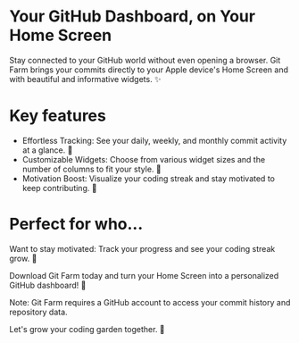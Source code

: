# Your GitHub Dashboard, on Your Home Screen 

Stay connected to your GitHub world without even opening a browser. Git Farm brings your commits directly to your Apple device's Home Screen and with beautiful and informative widgets. ✨



# Key features
- Effortless Tracking: See your daily, weekly, and monthly commit activity at a glance. 👀
- Customizable Widgets: Choose from various widget sizes and the number of columns to fit your style. 🎨
- Motivation Boost: Visualize your coding streak and stay motivated to keep contributing. 💪

# Perfect for who...
Want to stay motivated: Track your progress and see your coding streak grow. 🚀




Download Git Farm today and turn your Home Screen into a personalized GitHub dashboard! 🎉

Note: Git Farm requires a GitHub account to access your commit history and repository data.

Let's grow your coding garden together. 🌱

